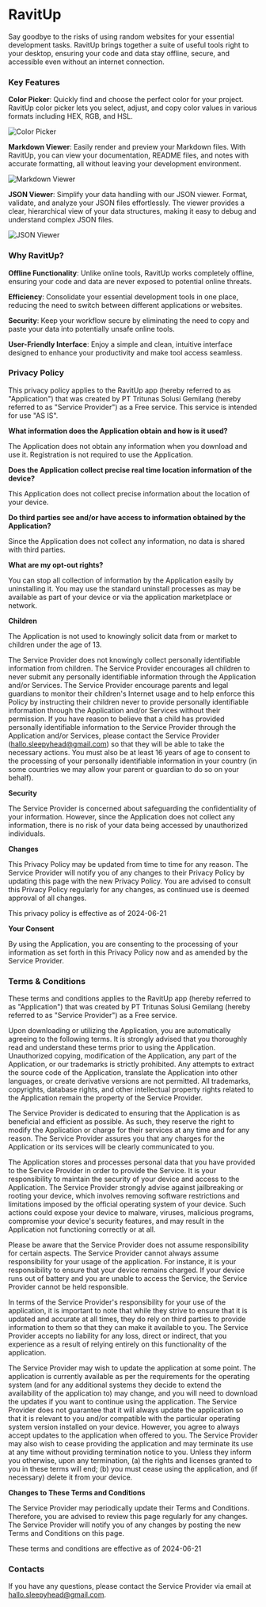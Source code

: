 # RavitUp

Say goodbye to the risks of using random websites for your essential development tasks. RavitUp brings together a suite of useful tools right to your desktop, ensuring your code and data stay offline, secure, and accessible even without an internet connection.

### Key Features

**Color Picker**: Quickly find and choose the perfect color for your project. RavitUp color picker lets you select, adjust, and copy color values in various formats including HEX, RGB, and HSL.

![Color Picker](/Screenshot1.png)

**Markdown Viewer**: Easily render and preview your Markdown files. With RavitUp, you can view your documentation, README files, and notes with accurate formatting, all without leaving your development environment.

![Markdown Viewer](/Screenshot2.png)

**JSON Viewer**: Simplify your data handling with our JSON viewer. Format, validate, and analyze your JSON files effortlessly. The viewer provides a clear, hierarchical view of your data structures, making it easy to debug and understand complex JSON files.

![JSON Viewer](/Screenshot3.png)

### Why RavitUp?

**Offline Functionality**: Unlike online tools, RavitUp works completely offline, ensuring your code and data are never exposed to potential online threats.

**Efficiency**: Consolidate your essential development tools in one place, reducing the need to switch between different applications or websites.

**Security**: Keep your workflow secure by eliminating the need to copy and paste your data into potentially unsafe online tools.

**User-Friendly Interface**: Enjoy a simple and clean, intuitive interface designed to enhance your productivity and make tool access seamless.

### Privacy Policy

This privacy policy applies to the RavitUp app (hereby referred to as "Application") that was created by PT Tritunas Solusi Gemilang (hereby referred to as "Service Provider") as a Free service. This service is intended for use "AS IS".

**What information does the Application obtain and how is it used?**

The Application does not obtain any information when you download and use it. Registration is not required to use the Application.

**Does the Application collect precise real time location information of the device?**

This Application does not collect precise information about the location of your device.

**Do third parties see and/or have access to information obtained by the Application?**

Since the Application does not collect any information, no data is shared with third parties.

**What are my opt-out rights?**

You can stop all collection of information by the Application easily by uninstalling it. You may use the standard uninstall processes as may be available as part of your device or via the application marketplace or network.

**Children**

The Application is not used to knowingly solicit data from or market to children under the age of 13.

The Service Provider does not knowingly collect personally identifiable information from children. The Service Provider encourages all children to never submit any personally identifiable information through the Application and/or Services. The Service Provider encourage parents and legal guardians to monitor their children's Internet usage and to help enforce this Policy by instructing their children never to provide personally identifiable information through the Application and/or Services without their permission. If you have reason to believe that a child has provided personally identifiable information to the Service Provider through the Application and/or Services, please contact the Service Provider (hallo.sleepyhead@gmail.com) so that they will be able to take the necessary actions. You must also be at least 16 years of age to consent to the processing of your personally identifiable information in your country (in some countries we may allow your parent or guardian to do so on your behalf).

**Security**

The Service Provider is concerned about safeguarding the confidentiality of your information. However, since the Application does not collect any information, there is no risk of your data being accessed by unauthorized individuals.

**Changes**

This Privacy Policy may be updated from time to time for any reason. The Service Provider will notify you of any changes to their Privacy Policy by updating this page with the new Privacy Policy. You are advised to consult this Privacy Policy regularly for any changes, as continued use is deemed approval of all changes.

This privacy policy is effective as of 2024-06-21

**Your Consent**

By using the Application, you are consenting to the processing of your information as set forth in this Privacy Policy now and as amended by the Service Provider.

### Terms & Conditions

These terms and conditions applies to the RavitUp app (hereby referred to as "Application") that was created by PT Tritunas Solusi Gemilang (hereby referred to as "Service Provider") as a Free service.

Upon downloading or utilizing the Application, you are automatically agreeing to the following terms. It is strongly advised that you thoroughly read and understand these terms prior to using the Application. Unauthorized copying, modification of the Application, any part of the Application, or our trademarks is strictly prohibited. Any attempts to extract the source code of the Application, translate the Application into other languages, or create derivative versions are not permitted. All trademarks, copyrights, database rights, and other intellectual property rights related to the Application remain the property of the Service Provider.

The Service Provider is dedicated to ensuring that the Application is as beneficial and efficient as possible. As such, they reserve the right to modify the Application or charge for their services at any time and for any reason. The Service Provider assures you that any charges for the Application or its services will be clearly communicated to you.

The Application stores and processes personal data that you have provided to the Service Provider in order to provide the Service. It is your responsibility to maintain the security of your device and access to the Application. The Service Provider strongly advise against jailbreaking or rooting your device, which involves removing software restrictions and limitations imposed by the official operating system of your device. Such actions could expose your device to malware, viruses, malicious programs, compromise your device's security features, and may result in the Application not functioning correctly or at all.

Please be aware that the Service Provider does not assume responsibility for certain aspects. The Service Provider cannot always assume responsibility for your usage of the application. For instance, it is your responsibility to ensure that your device remains charged. If your device runs out of battery and you are unable to access the Service, the Service Provider cannot be held responsible.

In terms of the Service Provider's responsibility for your use of the application, it is important to note that while they strive to ensure that it is updated and accurate at all times, they do rely on third parties to provide information to them so that they can make it available to you. The Service Provider accepts no liability for any loss, direct or indirect, that you experience as a result of relying entirely on this functionality of the application.

The Service Provider may wish to update the application at some point. The application is currently available as per the requirements for the operating system (and for any additional systems they decide to extend the availability of the application to) may change, and you will need to download the updates if you want to continue using the application. The Service Provider does not guarantee that it will always update the application so that it is relevant to you and/or compatible with the particular operating system version installed on your device. However, you agree to always accept updates to the application when offered to you. The Service Provider may also wish to cease providing the application and may terminate its use at any time without providing termination notice to you. Unless they inform you otherwise, upon any termination, (a) the rights and licenses granted to you in these terms will end; (b) you must cease using the application, and (if necessary) delete it from your device.

**Changes to These Terms and Conditions**

The Service Provider may periodically update their Terms and Conditions. Therefore, you are advised to review this page regularly for any changes. The Service Provider will notify you of any changes by posting the new Terms and Conditions on this page.

These terms and conditions are effective as of 2024-06-21

### Contacts

If you have any questions, please contact the Service Provider via email at hallo.sleepyhead@gmail.com.
